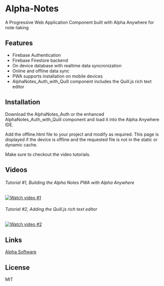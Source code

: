 # Alpha-Notes
A Progressive Web Application Component built with Alpha Anywhere for note-taking

## Features
- Firebase Authentication
- Firebase Firestore backend
- On device database with realtime data syncronization 
- Online and offline data sync
- PWA supports installation on mobile devices 
- AlphaNotes_Auth_with_Quill component includes the Quill.js rich text editor

## Installation
Download the AlphaNotes_Auth or the enhanced AlphaNotes_Auth_with_Quill component and load it into the Alpha Anywhere IDE.

Add the offline.html file to your project and modify as required. This page is displayed if the device is offline and the requested file is not in the static or dynamic cache.

Make sure to checkout the video tutorials.

## Videos 
###### Tutorial #1, Building the Alpha Notes PWA with Alpha Anywhere
[![Watch video #1](https://img.youtube.com/vi/BciIq1x2PwU/0.jpg)](https://www.youtube.com/watch?v=BciIq1x2PwU)
  
  
###### Tutorial #2, Adding the Quill.js rich text editor
[![Watch video #2](https://img.youtube.com/vi/xyXXlVakAvs/0.jpg)](https://www.youtube.com/watch?v=xyXXlVakAvs)
  
## Links
[Alpha Software](https://alphasoftware.com)

## License
MIT


